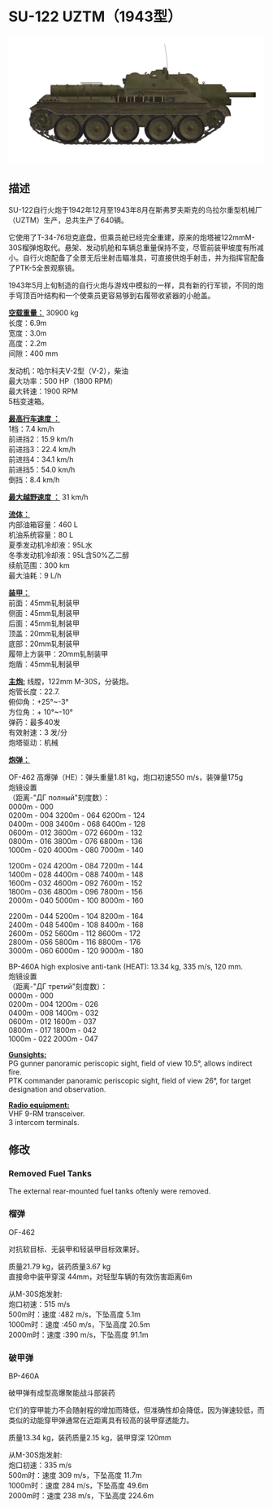 # SU-122 UZTM（1943型）  
  
![su122](../images/su122.png)  
  
## 描述  
  
SU-122自行火炮于1942年12月至1943年8月在斯弗罗夫斯克的乌拉尔重型机械厂 （UZTM）生产，总共生产了640辆。  
  
它使用了T-34-76坦克底盘，但乘员舱已经完全重建，原来的炮塔被122mmM-30S榴弹炮取代。悬架、发动机舱和车辆总重量保持不变，尽管前装甲坡度有所减小。自行火炮配备了全景无后坐射击瞄准具，可直接供炮手射击，并为指挥官配备了PTK-5全景观察镜。  
  
1943年5月上旬制造的自行火炮与游戏中模拟的一样，具有新的行军锁，不同的炮手穹顶百叶结构和一个使乘员更容易够到右履带收紧器的小舱盖。  
  
<b><u>空载重量：</u></b> 30900 kg  
长度：6.9m  
宽度：3.0m  
高度：2.2m  
间隙：400 mm  
  
发动机：哈尔科夫V-2型（V-2），柴油  
最大功率：500 HP（1800 RPM）  
最大转速：1900 RPM  
5档变速箱。  
  
<b><u>最高行车速度 ：</u></b>  
1档：7.4 km/h  
前进挡2：15.9 km/h  
前进挡3：22.4 km/h  
前进挡4：34.1 km/h  
前进挡5：54.0 km/h  
倒挡：8.4 km/h  
  
<b><u>最大越野速度 ：</u></b> 31 km/h  
  
<b><u>流体：</u></b>  
内部油箱容量：460 L  
机油系统容量：80 L  
夏季发动机冷却液：95L水  
冬季发动机冷却液：95L含50%乙二醇  
续航范围：300 km  
最大油耗：9 L/h  
  
<b><u>装甲：</u></b>  
前面：45mm轧制装甲  
侧面：45mm轧制装甲  
后面：45mm轧制装甲  
顶盖：20mm轧制装甲  
底部：20mm轧制装甲  
履带上方装甲：20mm轧制装甲  
炮盾：45mm轧制装甲  
  
<b><u>主炮:</u></b> 线膛，122mm M-30S，分装炮。  
炮管长度：22.7.  
俯仰角：+25°~-3°  
方位角：+ 10°~-10°  
弹药：最多40发  
有效射速：3 发/分  
炮塔驱动：机械  
  
<b><u>炮弹：</u></b>   
  
OF-462 高爆弹（HE）：弹头重量1.81 kg，炮口初速550 m/s，装弹量175g  
炮镜设置  
（距离-"ДГ полный"刻度数）：  
0000m - 000  
0200m - 004  3200m - 064  6200m - 124  
0400m - 008  3400m - 068  6400m - 128  
0600m - 012  3600m - 072  6600m - 132  
0800m - 016  3800m - 076  6800m - 136  
1000m - 020  4000m - 080  7000m - 140  
  
1200m - 024  4200m - 084  7200m - 144  
1400m - 028  4400m - 088  7400m - 148  
1600m - 032  4600m - 092  7600m - 152  
1800m - 036  4800m - 096  7800m - 156  
2000m - 040  5000m - 100  8000m - 160  
  
2200m - 044  5200m - 104  8200m - 164  
2400m - 048  5400m - 108  8400m - 168  
2600m - 052  5600m - 112  8600m - 172  
2800m - 056  5800m - 116  8800m - 176  
3000m - 060  6000m - 120  9000m - 180  
  
  
BP-460A high explosive anti-tank (HEAT): 13.34 kg, 335 m/s, 120 mm.  
炮镜设置  
（距离-"ДГ третий"刻度数）：  
0000m - 000  
0200m - 004  1200m - 026  
0400m - 008  1400m - 032  
0600m - 012  1600m - 037  
0800m - 017  1800m - 042  
1000m - 022  2000m - 047  
  
<b><u>Gunsights:</u></b>  
PG gunner panoramic periscopic sight, field of view 10.5°, allows indirect fire.  
PTK commander panoramic periscopic sight, field of view 26°, for target designation and observation.  
  
<b><u>Radio equipment:</u></b>  
VHF 9-RM transceiver.  
3 intercom terminals.  
  
  
## 修改  
  
  
### Removed Fuel Tanks  
  
The external rear-mounted fuel tanks oftenly were removed.  ﻿
  
### 榴弹  
  
OF-462  
  
对抗软目标、无装甲和轻装甲目标效果好。  
  
质量21.79 kg，装药质量3.67 kg  
直接命中装甲穿深 44mm，对轻型车辆的有效伤害距离6m  
  
从M-30S炮发射:  
炮口初速：515 m/s  
500m时：速度 :482 m/s，下坠高度 5.1m  
1000m时：速度 :450 m/s，下坠高度 20.5m  
2000m时：速度 :390 m/s，下坠高度 91.1m  
  
  
### 破甲弹  
  
BP-460A  
  
破甲弹有成型高爆聚能战斗部装药  
  
它们的穿甲能力不会随射程的增加而降低，但准确性却会降低，因为弹速较低，而类似的动能穿甲弹通常在近距离具有较高的装甲穿透能力。  
  
质量13.34 kg，装药质量2.15 kg，装甲穿深 120mm  
  
从M-30S炮发射:  
炮口初速：335 m/s  
500m时：速度 309 m/s，下坠高度 11.7m  
1000m时：速度 284 m/s，下坠高度 49.6m  
2000m时：速度 238 m/s，下坠高度 224.6m  